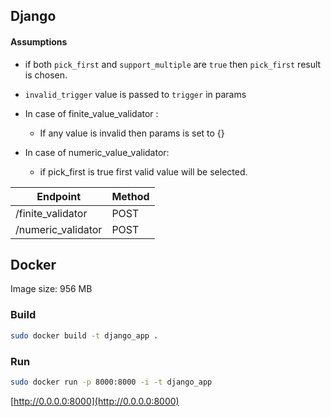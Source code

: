 
## Django
#### Assumptions
- if both `pick_first` and `support_multiple` are `true` then `pick_first` result is chosen. 
- `invalid_trigger` value is passed to `trigger` in params
- In case of finite_value_validator :
	- If any value is invalid then params is set to {}
 
- In case of numeric_value_validator: 
	- if pick_first is true first valid value will be selected.

|       Endpoint    |Method          |
|-------------------|----------------|
|/finite_validator |POST            |
|/numeric_validator|POST            |

## Docker
Image size: 956 MB
### Build
```bash
sudo docker build -t django_app .
```
### Run
```bash
sudo docker run -p 8000:8000 -i -t django_app
```
[http://0.0.0.0:8000](http://0.0.0.0:8000)
